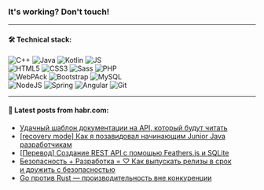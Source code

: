 ### It's working? Don't touch!

---

#### 🛠️ Technical stack:

![C++](https://img.shields.io/badge/C++-informational?logo=c%2B%2B&style=flat&logoColor=white&color=9C033A)
![Java](https://img.shields.io/badge/Java-informational?logo=java&style=flat&logoColor=white&color=007396)
![Kotlin](https://img.shields.io/badge/Kotlin-informational?logo=Kotlin&style=flat&logoColor=white&color=0095D5)
![JS](https://img.shields.io/badge/JS-informational?logo=javaScript&style=flat&logoColor=black&color=F7Df1E) <br>
![HTML5](https://img.shields.io/badge/HTML5-informational?logo=html5&style=flat&logoColor=white&color=E34F26)
![CSS3](https://img.shields.io/badge/CSS3-informational?logo=css3&style=flat&logoColor=white&color=157286)
![Sass](https://img.shields.io/badge/Saas-informational?logo=sass&style=flat&logoColor=white&color=hotpink)
![PHP](https://img.shields.io/badge/PHP-informational?logo=php&style=flat&logoColor=white&color=777BB4) <br>
![WebPAck](https://img.shields.io/badge/WebPack-informational?logo=webPack&style=flat&logoColor=white&color=FF6F00)
![Bootstrap](https://img.shields.io/badge/Bootstrap-informational?logo=Bootstrap&style=flat&logoColor=white&color=7952B3)
![MySQL](https://img.shields.io/badge/MySQL-informational?logo=MySQL&style=flat&logoColor=white&color=00f) <br>
![NodeJS](https://img.shields.io/badge/NodeJS-informational?logo=node.js&style=flat&logoColor=white&color=43853D)
![Spring](https://img.shields.io/badge/Spring-informational?logo=Spring&style=flat&logoColor=white&color=0A9EDC)
![Angular](https://img.shields.io/badge/Vue-informational?logo=vue.js&style=flat&logoColor=white&color=red)
![Git](https://img.shields.io/badge/Git-informational?logo=git&style=flat&logoColor=white&color=darkorange)

___

#### 💬 Latest posts from habr.com:

<!-- BLOG-POST-LIST:START -->
- [Удачный шаблон документации на API, который будут читать](https://habr.com/ru/post/667884/?utm_source=habrahabr&utm_medium=rss&utm_campaign=667884)
- [[recovery mode] Как я позавидовал начинающим Junior Java разработчикам](https://habr.com/ru/post/667130/?utm_source=habrahabr&utm_medium=rss&utm_campaign=667130)
- [[Перевод] Создание REST API с помощью Feathers.js и SQLite](https://habr.com/ru/post/665940/?utm_source=habrahabr&utm_medium=rss&utm_campaign=665940)
- [Безопасность + Разработка = ♡ Как выпускать релизы в срок и дружить с безопасностью](https://habr.com/ru/post/667968/?utm_source=habrahabr&utm_medium=rss&utm_campaign=667968)
- [Go против Rust — производительность вне конкуренции](https://habr.com/ru/post/668166/?utm_source=habrahabr&utm_medium=rss&utm_campaign=668166)
<!-- BLOG-POST-LIST:END -->
